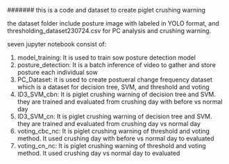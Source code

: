 ####### this is a code and dataset to create piglet crushing warning

the dataset folder include posture image with labeled in YOLO format, and thresholding_dataset230724.csv for PC analysis and crushing warning.

seven jupyter notebook consist of:
1. model_training: It is used to train sow posture detection model
2. posture_detection: It is a batch inference of video to gather and store posture each individual sow
3. PC_Dataset: it is used to create postueral change frequency dataset which is a dataset for decision tree, SVM, and threshold and voting
4. ID3_SVM_cbn: It is piglet crushing warning of decision tree and SVM. they are trained and evaluated from crushing day with before vs normal day
5. ID3_SVM_cn: It is piglet crushing warning of decision tree and SVM. they are trained and evaluated from crushing day vs normal day
6. voting_cbc_nc: It is piglet crushing warning of threshold and voting method. It used  crushing day with before vs normal day to evaluated
7. voting_cn_nc: It is piglet crushing warning of threshold and voting method. It used  crushing day vs normal day to evaluated
